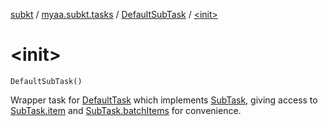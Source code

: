 [subkt](../../index.md) / [myaa.subkt.tasks](../index.md) / [DefaultSubTask](index.md) / [&lt;init&gt;](./-init-.md)

# &lt;init&gt;

`DefaultSubTask()`

Wrapper task for [DefaultTask](https://docs.gradle.org/current/javadoc/org/gradle/api/DefaultTask.html) which implements [SubTask](../-sub-task/index.md), giving access to
[SubTask.item](../-sub-task/item.md) and [SubTask.batchItems](../-sub-task/batch-items.md) for convenience.

